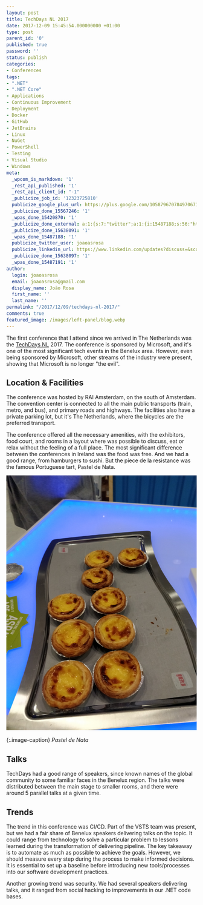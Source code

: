 ```yaml
---
layout: post
title: TechDays NL 2017
date: 2017-12-09 15:45:54.000000000 +01:00
type: post
parent_id: '0'
published: true
password: ''
status: publish
categories:
- Conferences
tags:
- ".NET"
- ".NET Core"
- Applications
- Continuous Improvement
- Deployment
- Docker
- GitHub
- JetBrains
- Linux
- NuGet
- PowerShell
- Testing
- Visual Studio
- Windows
meta:
  _wpcom_is_markdown: '1'
  _rest_api_published: '1'
  _rest_api_client_id: "-1"
  _publicize_job_id: '12323725810'
  publicize_google_plus_url: https://plus.google.com/105879670784970671735/posts/ECszHTHXkWe
  _publicize_done_15567246: '1'
  _wpas_done_15420870: '1'
  _publicize_done_external: a:1:{s:7:"twitter";a:1:{i:15487188;s:56:"https://twitter.com/joaoasrosa/status/939506464938479617";}}
  _publicize_done_15638091: '1'
  _wpas_done_15487188: '1'
  publicize_twitter_user: joaoasrosa
  publicize_linkedin_url: https://www.linkedin.com/updates?discuss=&scope=27794317&stype=M&topic=6345272160562479104&type=U&a=uNmn
  _publicize_done_15638097: '1'
  _wpas_done_15487191: '1'
author:
  login: joaoasrosa
  email: joaoasrosa@gmail.com
  display_name: João Rosa
  first_name: ''
  last_name: ''
permalink: "/2017/12/09/techdays-nl-2017/"
comments: true
featured_image: /images/left-panel/blog.webp
---
```

The first conference that I attend since we arrived in The Netherlands was the [TechDays NL](https://www.techdays.nl) 2017\. The conference is sponsored by Microsoft, and it's one of the most significant tech events in the Benelux area. However, even being sponsored by Microsoft, other streams of the industry were present, showing that Microsoft is no longer "the evil".

Location & Facilities
---------------------

The conference was hosted by RAI Amsterdam, on the south of Amsterdam. The convention center is connected to all the main public transports (train, metro, and bus), and primary roads and highways. The facilities also have a private parking lot, but it's The Netherlands, where the bicycles are the preferred transport.

The conference offered all the necessary amenities, with the exhibitors, food court, and rooms in a layout where was possible to discuss, eat or relax without the feeling of a full place. The most significant difference between the conferences in Ireland was the food was free. And we had a good range, from hamburgers to sushi. But the piece de la resistance was the famous Portuguese tart, Pastel de Nata.

![IMG_20171013_081630.jpg](/images/assets/img_20171013_081630.jpg)

{:.image-caption}
*Pastel de Nata*

Talks
-----

TechDays had a good range of speakers, since known names of the global community to some familiar faces in the Benelux region. The talks were distributed between the main stage to smaller rooms, and there were around 5 parallel talks at a given time.

Trends
------

The trend in this conference was CI/CD. Part of the VSTS team was present, but we had a fair share of Benelux speakers delivering talks on the topic. It could range from technology to solve a particular problem to lessons learned during the transformation of delivering pipeline. The key takeaway is to automate as much as possible to achieve the goals. However, we should measure every step during the process to make informed decisions. It is essential to set up a baseline before introducing new tools/processes into our software development practices.

Another growing trend was security. We had several speakers delivering talks, and it ranged from social hacking to improvements in our .NET code bases.
